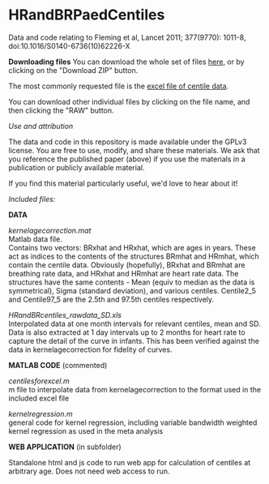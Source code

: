 HRandBRPaedCentiles
===================

Data and code relating to Fleming et al, Lancet 2011; 377(9770): 1011-8, doi:10.1016/S0140-6736(10)62226-X

**Downloading files**
You can download the whole set of files [here](https://github.com/susannahf/HRandBRPaedCentiles/archive/master.zip), or by clicking on the "Download ZIP" button.

The most commonly requested file is the [excel file of centile data](https://github.com/susannahf/HRandBRPaedCentiles/raw/master/HRandBRcentiles_rawdata_SD.xls).

You can download other individual files by clicking on the file name, and then clicking the "RAW" button.

*Use and attribution*

The data and code in this repository is made available under the GPLv3 license.  You are free to use, modify, and share these materials.  We ask that you reference the published paper (above) if you use the materials in a publication or publicly available material.

If you find this material particularly useful, we'd love to hear about it!  

*Included files:*

**DATA**

*kernelagecorrection.mat*    
Matlab data file.  
Contains two vectors: BRxhat and HRxhat, which are ages in years.
These act as indices to the contents of the structures BRmhat and HRmhat, which contain the centile data.
Obviously (hopefully), BRxhat and BRmhat are breathing rate data, and HRxhat and HRmhat are heart rate data.
The structures have the same contents - Mean (equiv to median as the data is symmetrical), Sigma (standard deviation), and various centiles.  Centile2_5 and Centile97_5 are the 2.5th and 97.5th centiles respectively.

*HRandBRcentiles_rawdata_SD.xls*    
Interpolated data at one month intervals for relevant centiles, mean and SD.
Data is also extracted at 1 day intervals up to 2 months for heart rate to capture the detail of the curve in infants.
This has been verified against the data in kernelagecorrection for fidelity of curves.

    
**MATLAB CODE** (commented)

*centilesforexcel.m*    
m file to interpolate data from kernelagecorrection to the format used in the included excel file

*kernelregression.m*    
general code for kernel regression, including variable bandwidth weighted kernel regression as used in the meta analysis


**WEB APPLICATION** (in subfolder)

Standalone html and js code to run web app for calculation of centiles at arbitrary age.
Does not need web access to run.
